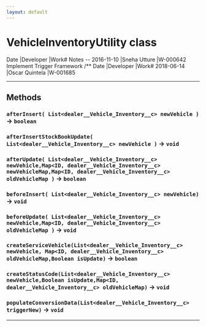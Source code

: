 ```yaml
---
layout: default
---
```

# VehicleInventoryUtility class

 Date            |Developer            |Work# Notes -- 2016-11-10    |Sneha Utture    |W-000642 Implement Trigger Framework /** Date          |Developer            |Work# 2018-06-14    |Oscar Quintela       |W-001685

---
## Methods
### `afterInsert( List<dealer__Vehicle_Inventory__c> newVehicle )` → `boolean`
### `afterInsertStockBookUpdate( List<dealer__Vehicle_Inventory__c> newVehicle )` → `void`
### `afterUpdate( List<dealer__Vehicle_Inventory__c> newVehicle,Map<ID, dealer__Vehicle_Inventory__c> newVehicleMap,Map<ID, dealer__Vehicle_Inventory__c> oldVehicleMap )` → `boolean`
### `beforeInsert( List<dealer__Vehicle_Inventory__c> newVehicle)` → `void`
### `beforeUpdate( List<dealer__Vehicle_Inventory__c> newVehicle,Map<ID, dealer__Vehicle_Inventory__c> oldVehicleMap )` → `void`
### `createServiceVehicle(List<dealer__Vehicle_Inventory__c> newVehicle, Map<ID, dealer__Vehicle_Inventory__c> oldVehicleMap,Boolean isUpdate)` → `boolean`
### `createStatusCode(List<dealer__Vehicle_Inventory__c> newVehicle,Boolean isUpdate,Map<ID, dealer__Vehicle_Inventory__c> oldVehicleMap)` → `void`
### `populateConversionData(List<dealer__Vehicle_Inventory__c> triggerNew)` → `void`
---
